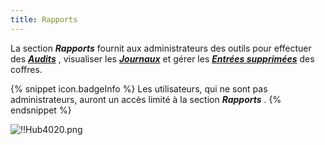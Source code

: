 ```yaml
---
title: Rapports
---
```

La section ***Rapports*** fournit aux administrateurs des outils pour effectuer des [***Audits***](/fr/hub/web-interface/hub-overview/reports/audit/) , visualiser les [***Journaux***](/fr/hub/web-interface/hub-overview/reports/logs/) et gérer les [***Entrées supprimées***](/fr/hub/web-interface/hub-overview/reports/history/) des coffres.  

{% snippet icon.badgeInfo %} 
Les utilisateurs, qui ne sont pas administrateurs, auront un accès limité à la section ***Rapports*** . 
{% endsnippet %}
 
![!!Hub4020.png](https://webdevolutions.azureedge.net/docs/fr/hub/Hub4020.png) 

